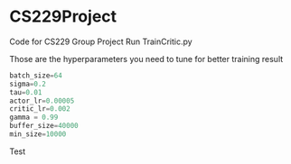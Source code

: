 # CS229Project
Code for CS229 Group Project
Run TrainCritic.py



Those are the hyperparameters you need to tune for better training result
```python
batch_size=64
sigma=0.2
tau=0.01
actor_lr=0.00005
critic_lr=0.002
gamma = 0.99
buffer_size=40000
min_size=10000
```

Test
